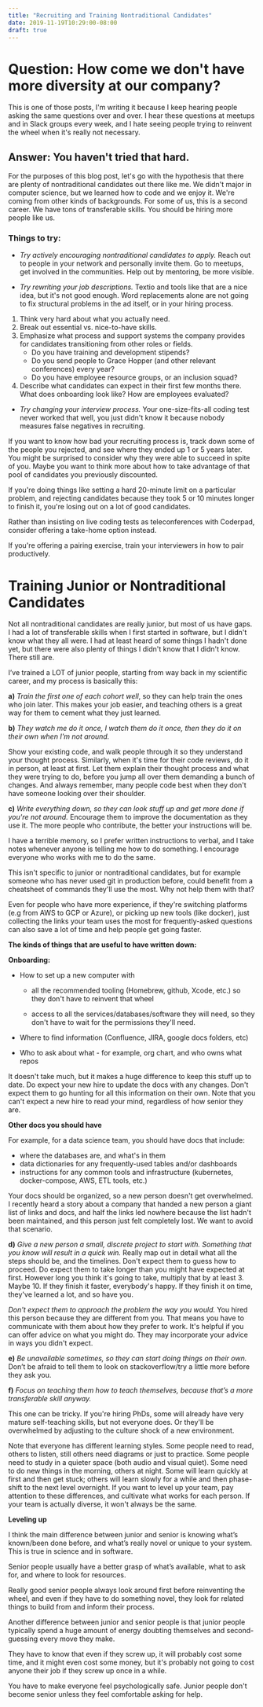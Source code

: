 ```yaml
---
title: "Recruiting and Training Nontraditional Candidates"
date: 2019-11-19T10:29:00-08:00
draft: true
---
```



# Question: How come we don't have more diversity at our company? 

This is one of those posts, I'm writing it because I keep hearing people asking the same questions
over and over. I hear these questions at meetups and in Slack groups every week, and I hate seeing people 
trying to reinvent the wheel when it's really not necessary. 

 ## Answer: You haven't tried that hard. 
    
For the purposes of this blog post, let's go with the hypothesis that there are plenty of nontraditional candidates out there
like me. We didn't major in computer science, but we learned how to code and we enjoy it. 
We're coming from other kinds of backgrounds. For some of us, this is a second career. We have tons of 
transferable skills. You should be hiring more people like us. 

### Things to try:
        
  - *Try actively encouraging nontraditional candidates to apply.* 
  Reach out to people in your network and personally invite them. 
  Go to meetups, get involved in the communities. Help out by mentoring, be more visible. 
        
  - *Try rewriting your job descriptions.*
  Textio and tools like that are a nice idea, but it's not good enough. 
  Word replacements alone are not going to fix structural problems in the ad itself, or in your hiring process. 
  1. Think very hard about what you actually need. 
  2. Break out essential vs. nice-to-have skills. 
  3. Emphasize what process and support systems the company provides for candidates transitioning from other roles or fields. 
     - Do you have training and development stipends?
     - Do you send people to Grace Hopper (and other relevant conferences) every year? 
     - Do you have employee resource groups, or an inclusion squad? 
  4. Describe what candidates can expect in their first few months there. What does onboarding look like? How are employees evaluated?
            
  - *Try changing your interview process.*
 Your one-size-fits-all coding test never worked that well, you just didn't know it because nobody measures false negatives in recruiting. 
 
  If you want to know how bad your recruiting process is, track down some of the people you rejected, and see where they ended up
  1 or 5 years later. You might be surprised to consider why they were able to succeed in spite of you. Maybe you want to think
  more about how to take advantage of that pool of candidates you previously discounted. 
  
  If you're doing things like setting a hard 20-minute limit on a particular problem, and rejecting candidates
  because they took 5 or 10 minutes longer to finish it, you're losing out on a lot of good candidates. 
  
  Rather than insisting on live coding tests as teleconferences with Coderpad, consider offering a take-home option instead. 
  
  If you're offering a pairing exercise, train your interviewers in how to pair productively. 

                  
# Training Junior or Nontraditional Candidates

Not all nontraditional candidates are really junior, but most of us have gaps. I had a lot of transferable skills
when I first started in software, but I didn't know what they all were. I had at least heard of some things I hadn't done yet,
but there were also plenty of things I didn't know that I didn't know. There still are. 

I’ve trained a LOT of junior people, starting from way back in my scientific career, and my process is basically this: 

**a)** *Train the first one of each cohort well*, so they can help train the ones who join later. This makes your job easier, 
and teaching others is a great way for them to cement what they just learned. 

**b)** *They watch me do it once, I watch them do it once, 
then they do it on their own when I'm not around.* 

Show your existing code, and walk people through it so they understand
your thought process. Similarly, when it's time for their code reviews, do it in person, at least at first. 
Let them explain their thought process and what they were trying to do, 
before you jump all over them demanding a bunch of changes. And always remember, 
many people code best when they don't have someone looking over their shoulder.

**c)** *Write everything down, so they can look stuff up and get more done if you're not around.* 
Encourage them to improve the documentation as they use it. 
The more people who contribute, the better your instructions will be. 
 
 I have a terrible memory, so I prefer written instructions
 to verbal, and I take notes whenever anyone is telling me how to do something. 
 I encourage everyone who works with me to do the same. 
 
 This isn't specific to junior or nontraditional candidates, but for example someone who has never used git in production before,
 could benefit from a cheatsheet of commands they'll use the most. Why not help them with that? 
 
 Even for people who have more experience, if they're switching platforms (e.g from AWS to GCP or Azure), 
 or picking up new tools (like docker), just collecting the links your team uses the most for frequently-asked questions
 can also save a lot of time and help people get going faster. 
 
 **The kinds of things that are useful to have written down:**
 
 **Onboarding:**
 - How to set up a new computer with 
 
    - all the recommended tooling (Homebrew, github, Xcode, etc.) so they don't have to reinvent that wheel
    
    - access to all the services/databases/software they will need, so they don't have to wait for the permissions they'll need. 
    
 - Where to find information (Confluence, JIRA, google docs folders, etc)
 - Who to ask about what - for example, org chart, and who owns what repos

It doesn't take much, but it makes a huge difference to keep this stuff up to date. Do expect your new hire to update the docs
with any changes. Don't expect them to go hunting for all this information on their own. Note that you can't expect a new hire
to read your mind, regardless of how senior they are. 

**Other docs you should have**

For example, for a data science team, you should have docs that include:

   - where the databases are, and what's in them
   - data dictionaries for any frequently-used tables and/or dashboards
   - instructions for any common tools and infrastructure (kubernetes, docker-compose, AWS, ETL tools, etc.)

Your docs should be organized, so a new person doesn't get overwhelmed. I recently heard a story about
a company that handed a new person a giant list of links and docs, 
and half the links led nowhere because the list hadn't been maintained, and this person just felt completely lost. 
We want to avoid that scenario. 

**d)** *Give a new person a small, discrete project to start with. Something that you know will result in a quick win.* 
Really map out in detail what all the steps should be, and the timelines. Don't expect them to guess how to proceed. 
Do expect them to take longer than you might have expected at first. However long you think it's going to take, 
multiply that by at least 3. Maybe 10. If they finish it faster, everybody's happy. If they finish it on time, they've learned
a lot, and so have you. 

*Don't expect them to approach the problem the way you would.* You hired this person because they are different from you. That
 means you have to communicate with them about how they prefer to work. It's helpful if you can offer advice on what you 
 might do. They may incorporate your advice in ways you didn't expect. 

**e)** *Be unavailable sometimes, so they can start doing things on their own.* 
Don’t be afraid to tell them to look on stackoverflow/try a little more before they ask you.  

**f)** *Focus on teaching them how to teach themselves, because that’s a more transferable skill anyway.*

This one can be tricky. If you're hiring PhDs, some will already have very mature self-teaching skills, but 
not everyone does. Or they'll be overwhelmed by adjusting to the culture shock of a new environment. 

Note that everyone has different learning styles. Some people need to read, others to listen, still others need diagrams
or just to practice. Some people need to study in a quieter space (both audio and visual quiet). Some need to do new things
in the morning, others at night. Some will learn quickly at first and then get stuck; others will learn slowly for a while and then
phase-shift to the next level overnight. If you want to level up your team, pay attention to these differences, and cultivate 
what works for each person. If your team is actually diverse, it won't always be the same. 

**Leveling up**

I think the main difference between junior and senior is knowing what’s known/been done before, 
and what’s really novel or unique to your system. This is true in science and in software. 

Senior people usually have a better grasp of what’s available, what to ask for, and where to look for resources. 

Really good senior people always look around first before reinventing the wheel, 
and even if they have to do something novel, they look for related things to build from and inform their process.

Another difference between junior and senior people is that junior people 
typically spend a huge amount of energy doubting themselves and second-guessing every move they make. 

They have to know that even if they screw up, it will probably cost some time, 
and it might even cost some money, but it's probably not going to cost anyone their job if they screw up once in a while. 
 
You have to make everyone feel psychologically safe. Junior people don't become senior unless they 
feel comfortable asking for help. 



